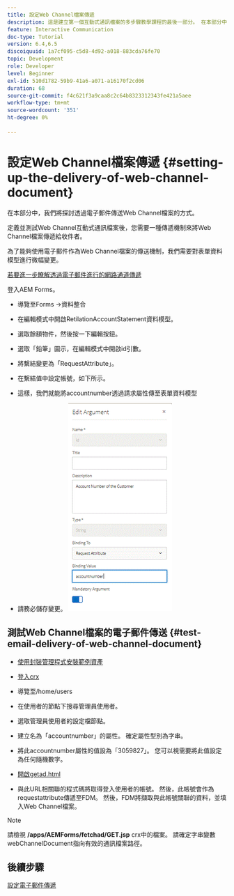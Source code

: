 ```yaml
---
title: 設定Web Channel檔案傳遞
description: 這是建立第一個互動式通訊檔案的多步驟教學課程的最後一部分。 在本部分中，我們將探討透過電子郵件傳送Web Channel檔案的方式。
feature: Interactive Communication
doc-type: Tutorial
version: 6.4,6.5
discoiquuid: 1a7cf095-c5d8-4d92-a018-883cda76fe70
topic: Development
role: Developer
level: Beginner
exl-id: 510d1782-59b9-41a6-a071-a16170f2cd06
duration: 68
source-git-commit: f4c621f3a9caa8c2c64b8323312343fe421a5aee
workflow-type: tm+mt
source-wordcount: '351'
ht-degree: 0%

---
```


# 設定Web Channel檔案傳遞 {#setting-up-the-delivery-of-web-channel-document}


在本部分中，我們將探討透過電子郵件傳送Web Channel檔案的方式。

定義並測試Web Channel互動式通訊檔案後，您需要一種傳遞機制來將Web Channel檔案傳遞給收件者。

為了能夠使用電子郵件作為Web Channel檔案的傳送機制，我們需要對表單資料模型進行微幅變更。

[若要進一步瞭解透過電子郵件進行的網路通道傳遞](/help/forms/interactive-communications/delivery-of-web-channel-document-tutorial-use.md)

登入AEM Forms。

* 導覽至Forms ->資料整合

* 在編輯模式中開啟RetilationAccountStatement資料模型。

* 選取餘額物件，然後按一下編輯按鈕。

* 選取「鉛筆」圖示，在編輯模式中開啟id引數。

* 將繫結變更為「RequestAttribute」。

* 在繫結值中設定帳號，如下所示。

* 這樣，我們就能將accountnumber透過請求屬性傳至表單資料模型

* 請務必儲存變更。
  ![fdm](assets/requestattribute.gif)

## 測試Web Channel檔案的電子郵件傳送 {#test-email-delivery-of-web-channel-document}

* [使用封裝管理程式安裝範例資產](assets/webchanneldelivery.zip)
* [登入crx](http://localhost:4502/crx/de/index.jsp#)

* 導覽至/home/users

* 在使用者的節點下搜尋管理員使用者。

* 選取管理員使用者的設定檔節點。

* 建立名為「accountnumber」的屬性。 確定屬性型別為字串。

* 將此accountnumber屬性的值設為「3059827」。 您可以視需要將此值設定為任何隨機數字。

* [開啟getad.html](http://localhost:4502/content/getad.html)

* 與此URL相關聯的程式碼將取得登入使用者的帳號。 然後，此帳號會作為requestattribute傳遞至FDM。 然後，FDM將擷取與此帳號關聯的資料，並填入Web Channel檔案。

>[!NOTE]
>
>請檢視 **/apps/AEMForms/fetchad/GET.jsp** crx中的檔案。 請確定字串變數webChannelDocument指向有效的通訊檔案路徑。

## 後續步驟

[設定電子郵件傳遞](../interactive-communications/delivery-of-web-channel-document-tutorial-use.md)